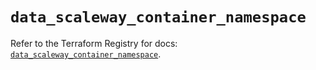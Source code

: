 # `data_scaleway_container_namespace`

Refer to the Terraform Registry for docs: [`data_scaleway_container_namespace`](https://registry.terraform.io/providers/scaleway/scaleway/2.57.0/docs/data-sources/container_namespace).
